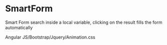 # SmartForm
Smart Form search inside a local variable, clicking on the result fills the form automatically 

Angular JS/Bootstrap/Jquery/Animation.css
